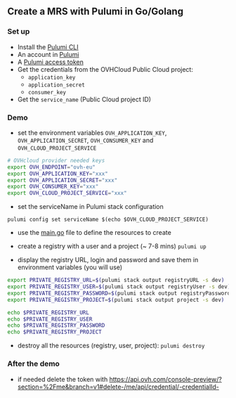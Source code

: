 ## Create a MRS with Pulumi in Go/Golang

### Set up
  - Install the [Pulumi CLI](https://www.pulumi.com/docs/install/)
  - An account in [Pulumi](https://www.pulumi.com/)
  - A [Pulumi access token](https://app.pulumi.com/account/tokens)
  - Get the credentials from the OVHCloud Public Cloud project:
    - `application_key`
    - `application_secret`
    - `consumer_key`
  - Get the `service_name` (Public Cloud project ID)

### Demo
  - set the environment variables `OVH_APPLICATION_KEY`, `OVH_APPLICATION_SECRET`, `OVH_CONSUMER_KEY` and `OVH_CLOUD_PROJECT_SERVICE`

```bash
# OVHcloud provider needed keys
export OVH_ENDPOINT="ovh-eu"
export OVH_APPLICATION_KEY="xxx"
export OVH_APPLICATION_SECRET="xxx"
export OVH_CONSUMER_KEY="xxx"
export OVH_CLOUD_PROJECT_SERVICE="xxx"
```

  - set the serviceName in Pulumi stack configuration

`pulumi config set serviceName $(echo $OVH_CLOUD_PROJECT_SERVICE)`

  - use the [main.go](main.go) file to define the resources to create

  - create a registry with a user and a project (~ 7-8 mins)
`pulumi up`

  - display the registry URL, login and password and save them in environment variables (you will use)

```bash
export PRIVATE_REGISTRY_URL=$(pulumi stack output registryURL -s dev)
export PRIVATE_REGISTRY_USER=$(pulumi stack output registryUser -s dev)
export PRIVATE_REGISTRY_PASSWORD=$(pulumi stack output registryPassword --show-secrets -s dev)
export PRIVATE_REGISTRY_PROJECT=$(pulumi stack output project -s dev)

echo $PRIVATE_REGISTRY_URL
echo $PRIVATE_REGISTRY_USER
echo $PRIVATE_REGISTRY_PASSWORD
echo $PRIVATE_REGISTRY_PROJECT
```

  - destroy all the resources (registry, user, project): `pulumi destroy`

### After the demo

  - if needed delete the token with https://api.ovh.com/console-preview/?section=%2Fme&branch=v1#delete-/me/api/credential/-credentialId-